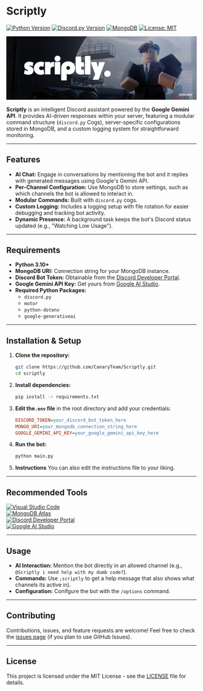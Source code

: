 # Scriptly

[![Python Version](https://img.shields.io/badge/Python-3.10+-blue?logo=python&logoColor=white)](https://www.python.org/)
[![Discord.py Version](https://img.shields.io/badge/discord.py-v2.x-blue?logo=discord&logoColor=white)](https://github.com/Rapptz/discord.py)
[![MongoDB](https://img.shields.io/badge/Database-MongoDB-47A248?logo=mongodb&logoColor=white)](https://www.mongodb.com/)
[![License: MIT](https://img.shields.io/badge/License-MIT-yellow.svg)](https://opensource.org/licenses/MIT)

![Scriptly Banner](assets/banner.png)

**Scriptly** is an intelligent Discord assistant powered by the **Google Gemini API**. It provides AI-driven responses within your server, featuring a modular command structure (`discord.py` Cogs), server-specific configurations stored in MongoDB, and a custom logging system for straightforward monitoring.

---

## Features

*   **AI Chat:** Engage in conversations by mentioning the bot and it replies with generated messages using Google's Gemini API.
*   **Per-Channel Configuration:** Use MongoDB to store settings, such as which channels the bot is allowed to interact in.
*   **Modular Commands:** Built with `discord.py` cogs.
*   **Custom Logging:** Includes a logging setup with file rotation for easier debugging and tracking bot activity.
*   **Dynamic Presence:** A background task keeps the bot's Discord status updated (e.g., "Watching Low Usage").

---

## Requirements

*   **Python 3.10+**
*   **MongoDB URI:** Connection string for your MongoDB instance.
*   **Discord Bot Token:** Obtainable from the [Discord Developer Portal](https://discord.com/developers/applications).
*   **Google Gemini API Key:** Get yours from [Google AI Studio](https://aistudio.google.com/app/apikey).
*   **Required Python Packages:**
    *   `discord.py`
    *   `motor`
    *   `python-dotenv`
    *   `google-generativeai`

---

## Installation & Setup

1.  **Clone the repository:**
    ```bash
    git clone https://github.com/CanaryTeam/Scriptly.git
    cd scriptly
    ```

2.  **Install dependencies:**
    ```bash
    pip install -r requirements.txt
    ```

3.  **Edit the`.env` file** in the root directory and add your credentials:
    ```ini
    DISCORD_TOKEN=your_discord_bot_token_here
    MONGO_URI=your_mongodb_connection_string_here
    GOOGLE_GEMINI_API_KEY=your_google_gemini_api_key_here
    ```

4.  **Run the bot:**
    ```bash
    python main.py
    ```
    
5.  **Instructions**
    You can also edit the instructions file to your liking.

---

## Recommended Tools

[![Visual Studio Code](https://img.shields.io/badge/Visual%20Studio%20Code-Code%20Editor-blue?logo=visualstudiocode&logoColor=white)](https://code.visualstudio.com/)  
[![MongoDB Atlas](https://img.shields.io/badge/MongoDB%20Atlas-Cloud%20Database-green?logo=mongodb&logoColor=white)](https://www.mongodb.com/cloud/atlas)  
[![Discord Developer Portal](https://img.shields.io/badge/Discord%20Developer%20Portal-Bot%20Management-5865F2?logo=discord&logoColor=white)](https://discord.com/developers/applications)  
[![Google AI Studio](https://img.shields.io/badge/Google%20AI%20Studio-Gemini%20API%20Key-4285F4?logo=google&logoColor=white)](https://aistudio.google.com/app/apikey)  

---

## Usage

*   **AI Interaction:** Mention the bot directly in an allowed channel (e.g., `@Scriptly i need help with my dumb code?`).
*   **Commands:** Use `;scriptly` to get a help message that also shows what channels its active in).
*   **Configuration:** Conifgure the bot with the `/options` command.

---

## Contributing

Contributions, issues, and feature requests are welcome! Feel free to check the [issues page](https://github.com/CanaryTeam/Scriptly/issues) (if you plan to use GitHub Issues).

---

## License

This project is licensed under the MIT License - see the [LICENSE](LICENSE) file for details.
